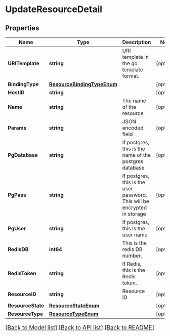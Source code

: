 # UpdateResourceDetail

## Properties

Name | Type | Description | Notes
------------ | ------------- | ------------- | -------------
**URITemplate** | **string** | URI template in the go template format. | [optional] 
**BindingType** | [**ResourceBindingTypeEnum**](ResourceBindingTypeEnum.md) |  | [optional] 
**HostID** | **string** |  | [optional] 
**Name** | **string** | The name of the resource | [optional] 
**Params** | **string** | JSON encoded field | [optional] 
**PgDatabase** | **string** | If postgres, this is the name of the postgres database | [optional] 
**PgPass** | **string** | If postgres, this is the user password.  This will be encrypted in storage | [optional] 
**PgUser** | **string** | If postgres, this is the user name | [optional] 
**RedisDB** | **int64** | This is the redis DB number. | [optional] 
**RedisToken** | **string** | If Redis, this is the Redis token. | [optional] 
**ResourceID** | **string** | Resource ID | [optional] 
**ResourceState** | [**ResourceStateEnum**](ResourceStateEnum.md) |  | [optional] 
**ResourceType** | [**ResourceTypeEnum**](ResourceTypeEnum.md) |  | [optional] 

[[Back to Model list]](../README.md#documentation-for-models) [[Back to API list]](../README.md#documentation-for-api-endpoints) [[Back to README]](../README.md)

<style>
     p, ul, ol, li { font-size: 18px !important;}
</style>


